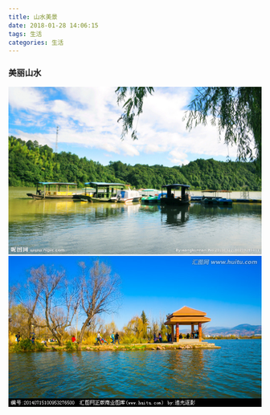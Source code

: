 ```yaml
---
title: 山水美景
date: 2018-01-28 14:06:15
tags: 生活
categories: 生活
---
```


### 美丽山水

![山水画1](/images/test.jpg)
![山水画2](/images/test_1.jpg)

